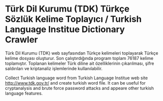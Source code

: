 # Türk Dil Kurumu (TDK) Türkçe Sözlük Kelime Toplayıcı / Turkish Language Institue Dictionary Crawler

Türk Dil Kurumu (TDK) web sayfasından Türkçe kelimeleri toplayarak Türkçe kelime dosyası oluşturur. Son çalıştırdığında program toplam 76187 kelime toplamıştır. Toplanan kelimeler Türk diline ait özelliklerinin çıkarılması, şifre saldırıları ve kriptanaliz işlemlerinde kullanılabilir.

Collect Turkish language word from Turkish Language Institue web site http://www.tdk.gov.tr/ and create turkish word file. It can be useful for cryptanalysis and brute force password attacks and appeare other turkish language features.

